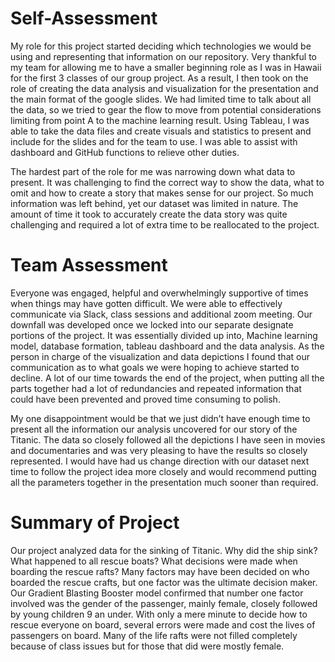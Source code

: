 #  Self-Assessment

<p> My role for this project started deciding which technologies we would be using and representing that information on our repository.  Very thankful to my team for allowing me to have a smaller beginning role as I was in Hawaii for the first 3 classes of our group project.  As a result, I then took on the role of creating the data analysis and visualization for the presentation and the main format of the google slides.  We had limited time to talk about all the data, so we tried to gear the flow to move from potential considerations limiting from point A to the machine learning result.  Using Tableau, I was able to take the data files and create visuals and statistics to present and include for the slides and for the team to use.  I was able to assist with dashboard and GitHub functions to relieve other duties.</p> 
<p>The hardest part of the role for me was narrowing down what data to present.  It was challenging to find the correct way to show the data, what to omit and how to create a story that makes sense for our project.  So much information was left behind, yet our dataset was limited in nature.  The amount of time it took to accurately create the data story was quite challenging and required a lot of extra time to be reallocated to the project.</p> 

#  Team Assessment

<p> Everyone was engaged, helpful and overwhelmingly supportive of times when things may have gotten difficult.  We were able to effectively communicate via Slack, class sessions and additional zoom meeting.  
Our downfall was developed once we locked into our separate designate portions of the project.  It was essentially divided up into, Machine learning model, database formation, tableau dashboard and the data analysis.  As the person in charge of the visualization and data depictions I found that our communication as to what goals we were hoping to achieve started to decline.  A lot of our time towards the end of the project, when putting all the parts together had a lot of redundancies and repeated information that could have been prevented and proved time consuming to polish.</p>  
<p> My one disappointment would be that we just didn’t have enough time to present all the information our analysis uncovered for our story of the Titanic.  The data so closely followed all the depictions I have seen in movies and documentaries and was very pleasing to have the results so closely represented.  I would have had us change direction with our dataset next time to follow the project idea more closely and would recommend putting all the parameters together in the presentation much sooner than required.</p>

#  Summary of Project 

<p> Our project analyzed data for the sinking of Titanic. Why did the ship sink? What happened to all rescue boats? What decisions were made when boarding the rescue rafts?  Many factors may have been decided on who boarded the rescue crafts, but one factor was the ultimate decision maker.  Our Gradient Blasting Booster model confirmed that number one factor involved was the gender of the passenger, mainly female, closely followed by young children 9 an under.  With only a mere minute to decide how to rescue everyone on board, several errors were made and cost the lives of passengers on board.  Many of the life rafts were not filled completely because of class issues but for those that did were mostly female.</p>
